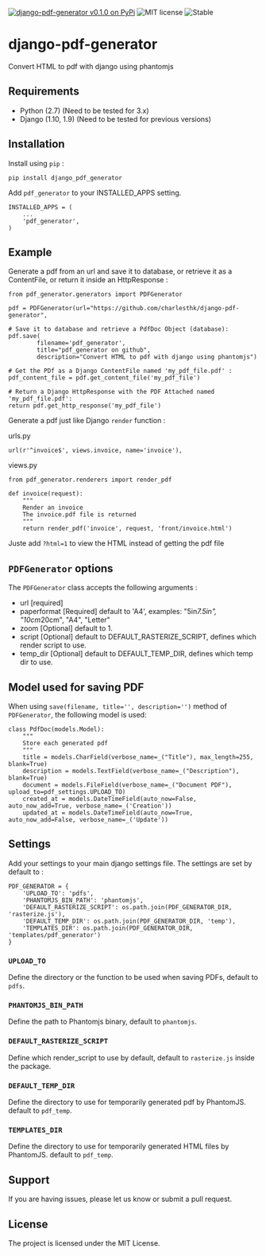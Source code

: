 [![django-pdf-generator v0.1.0 on PyPi](https://img.shields.io/badge/pypi-0.1.0-green.svg)](https://pypi.python.org/pypi/django-pdf-generator)
![MIT license](https://img.shields.io/badge/licence-MIT-blue.svg)
![Stable](https://img.shields.io/badge/status-stable-green.svg)

# django-pdf-generator
Convert HTML to pdf with django using phantomjs


## Requirements

+ Python (2.7) (Need to be tested for 3.x)
+ Django (1.10, 1.9) (Need to be tested for previous versions)


## Installation

Install using `pip` :


`pip install django_pdf_generator`


Add `pdf_generator` to your INSTALLED_APPS setting.


    INSTALLED_APPS = (
        ...
        'pdf_generator',
    )


## Example

Generate a pdf from an url and save it to database, or retrieve it as a ContentFile, or return it inside an HttpResponse :


	from pdf_generator.generators import PDFGenerator

	pdf = PDFGenerator(url="https://github.com/charlesthk/django-pdf-generator",
	
	# Save it to database and retrieve a PdfDoc Object (database):
	pdf.save(
			filename='pdf_generator',
			title="pdf_generator on github",
			description="Convert HTML to pdf with django using phantomjs")

	# Get the PDf as a Django ContentFile named 'my_pdf_file.pdf' :
	pdf_content_file = pdf.get_content_file('my_pdf_file') 

	# Return a Django HttpResponse with the PDF Attached named 'my_pdf_file.pdf':
	return pdf.get_http_response('my_pdf_file')


Generate a pdf just like Django `render` function :

urls.py


    url(r'^invoice$', views.invoice, name='invoice'),


views.py


    from pdf_generator.renderers import render_pdf

    def invoice(request):
        """
        Render an invoice
        The invoice.pdf file is returned
        """
        return render_pdf('invoice', request, 'front/invoice.html')


Juste add `?html=1` to view the HTML instead of getting the pdf file


## `PDFGenerator` options

The `PDFGenerator` class accepts the following arguments :

+ url				[required]
+ paperformat 		[Required] default to 'A4', examples: "5in*7.5in", "10cm*20cm", "A4", "Letter"
+ zoom              [Optional] default to 1.
+ script 			[Optional] default to DEFAULT_RASTERIZE_SCRIPT, defines which render script to use.
+ temp_dir 			[Optional] default to DEFAULT_TEMP_DIR, defines which temp dir to use.


## Model used for saving PDF

When using `save(filename, title='', description='')` method of `PDFGenerator`, the following model is used:


    class PdfDoc(models.Model):
    	"""
    	Store each generated pdf
    	"""
    	title = models.CharField(verbose_name=_("Title"), max_length=255, blank=True)
    	description = models.TextField(verbose_name=_("Description"), blank=True)
    	document = models.FileField(verbose_name=_("Document PDF"), upload_to=pdf_settings.UPLOAD_TO)
    	created_at = models.DateTimeField(auto_now=False, auto_now_add=True, verbose_name=_('Creation'))
    	updated_at = models.DateTimeField(auto_now=True, auto_now_add=False, verbose_name=_('Update'))


## Settings

Add your settings to your main django settings file. The settings are set by default to :

    PDF_GENERATOR = {
        'UPLOAD_TO': 'pdfs',
        'PHANTOMJS_BIN_PATH': 'phantomjs',
        'DEFAULT_RASTERIZE_SCRIPT': os.path.join(PDF_GENERATOR_DIR, 'rasterize.js'),
        'DEFAULT_TEMP_DIR': os.path.join(PDF_GENERATOR_DIR, 'temp'),
        'TEMPLATES_DIR': os.path.join(PDF_GENERATOR_DIR, 'templates/pdf_generator')
    }


### `UPLOAD_TO`

Define the directory or the function to be used when saving PDFs, default to `pdfs`.

### `PHANTOMJS_BIN_PATH`

Define the path to Phantomjs binary, default to `phantomjs`.


### `DEFAULT_RASTERIZE_SCRIPT`

Define which render_script to use by default, default to `rasterize.js` inside the package.


### `DEFAULT_TEMP_DIR`

Define the directory to use for temporarily generated pdf by PhantomJS. default to `pdf_temp`.


### `TEMPLATES_DIR`

Define the directory to use for temporarily generated HTML files by PhantomJS. default to `pdf_temp`.



## Support

If you are having issues, please let us know or submit a pull request.

## License

The project is licensed under the MIT License.
